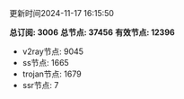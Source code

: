 更新时间2024-11-17 16:15:50

**总订阅: 3006**
**总节点: 37456**
**有效节点: 12396**
- v2ray节点: 9045
- ss节点: 1665
- trojan节点: 1679
- ssr节点: 7
